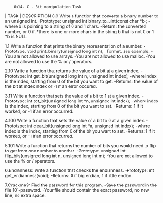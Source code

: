 		0x14. C - Bit manipulation Task

| TASK	|	DESCRIPTION
0.0	 Write a function that converts a binary number to an unsigned int.
	-Prototype: unsigned int binary_to_uint(const char *b);
	-where b is pointing to a string of 0 and 1 chars.
	-Return: the converted number, or 0 if.
		*there is one or more chars in the string b that is not 0 or 1
		*b is NULL

1.1	 Write a function that prints the binary representation of a number.
	-Prototype: void print_binary(unsigned long int n);
	-Format: see example.
	-You are not allowed to use arrays.
	-You are not allowed to use malloc.
	-You are not allowed to use the % or / operators.

2.10	 Write a function that returns the value of a bit at a given index.
	-Prototype: int get_bit(unsigned long int n, unsigned int index);
	-where index is the index, starting from 0 of the bit you want to get.
	-Returns: the value of the bit at index index or -1 if an error occured.

3.11	 Write a function that sets the value of a bit to 1 at a given index.
	-Prototype: int set_bit(unsigned long int *n, unsigned int index);
	-where index is the index, starting from 0 of the bit you want to set.
	-Returns: 1 if it worked, or -1 if an error occurred.

4.100	 Write a function that sets the value of a bit to 0 at a given index.
	-Prototype: int clear_bit(unsigned long int *n, unsigned int index);
	-where index is the index, starting from 0 of the bit you want to set.
	-Returns: 1 if it worked, or -1 if an error occurred.

5.101	 Write a function that returns the number of bits you would need to flip to get from one number to another.
	-Prototype: unsigned int flip_bits(unsigned long int n, unsigned long int m);
	-You are not allowed to use the % or / operators.

6.Endianness: Write a function that checks the endianness.
		-Prototype: int get_endianness(void);
		-Returns: 0 if big endian, 1 if little endian.

7.Crackme3:	Find the password for this program.
		-Save the password in the file 101-password.
		-Your file should contain the exact password, no new line, no extra space.
